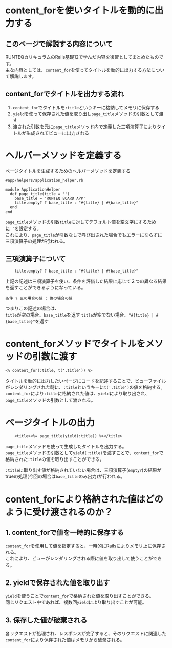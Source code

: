 # content_forを使いタイトルを動的に出力する
## このページで解説する内容について
RUNTEQカリキュラムのRails基礎12で学んだ内容を復習としてまとめたものです。  
主な内容としては、`content_for`を使ってタイトルを動的に出力する方法について解説します。

## content_forでタイトルを出力する流れ
1. `content_for`でタイトルを`:title`というキーに格納してメモリに保存する
2. `yield`を使って保存された値を取り出し`page_title`メソッドの引数として渡す
3. 渡された引数を元に`page_title`メソッド内で定義した三項演算子によりタイトルが生成されてビューに出力される

# ヘルパーメソッドを定義する
ページタイトルを生成するためのヘルパーメソッドを定義する
```
#app/helpers/application_helper.rb

module ApplicationHelper
  def page_title(title = '')
    base_title = 'RUNTEQ BOARD APP'
    title.empty? ? base_title : "#{title} | #{base_title}"
  end
end
```
`page_title`メソッドの引数`title`に対してデフォルト値を空文字にするために`''`を設定する。  
これにより、`page_title`が引数なしで呼び出された場合でもエラーにならずに三項演算子の処理が行われる。

## 三項演算子について
```
    title.empty? ? base_title : "#{title} | #{base_title}"
```
上記の記述は三項演算子を使い、条件を評価した結果に応じて２つの異なる結果を返すことができるようになっている。  
```
条件 ? 真の場合の値 : 偽の場合の値
```
つまりこの記述の場合は、  
`title`が空の場合、`base_title`を返す
`title`が空でない場合、`"#{title} | #{base_title}"`を返す

# content_forメソッドでタイトルをメソッドの引数に渡す
```
<% content_for(:title, t('.title')) %>
```
タイトルを動的に出力したいページにコードを記述することで、ビューファイルがレンダリングされた時に、`:title`というキーに`t('.title')`の値を格納する。  
`content_for`により`:title`に格納された値は、`yield`により取り出され、`page_title`メソッドの引数として渡される。

# ページタイトルの出力
```
    <title><%= page_title(yield(:title)) %></title>
```
`page_title`メソッドを使って生成したタイトルを出力する。  
`page_title`メソッドの引数として`yield(:title)`を渡すことで、`content_for`で格納された`:title`の値を取り出すことができる。

`:title`に取り出す値が格納されていない場合は、三項演算子(`empty?`)の結果がtrueの処理(今回の場合は`base_title`のみ出力)が行われる。

# content_forにより格納された値はどのように受け渡されるのか？
## 1. content_forで値を一時的に保存する
`content_for`を使用して値を指定すると、一時的にRailsによりメモリ上に保存される。  
これにより、ビューがレンダリングされる際に値を取り出して使うことができる。

## 2. yieldで保存された値を取り出す
`yield`を使うことで`content_for`で格納された値を取り出すことができる。  
同じリクエスト中であれば、複数回`yield`により取り出すことが可能。

## 3. 保存した値が破棄される
各リクエストが処理され、レスポンスが完了すると、そのリクエストに関連した`content_for`により保存された値はメモリから破棄される。  
